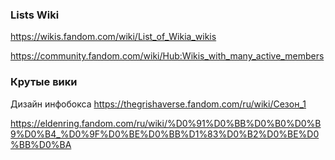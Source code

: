 ### Lists Wiki
https://wikis.fandom.com/wiki/List_of_Wikia_wikis

https://community.fandom.com/wiki/Hub:Wikis_with_many_active_members

### Крутые вики
Дизайн инфобокса https://thegrishaverse.fandom.com/ru/wiki/Сезон_1

https://eldenring.fandom.com/ru/wiki/%D0%91%D0%BB%D0%B0%D0%B9%D0%B4_%D0%9F%D0%BE%D0%BB%D1%83%D0%B2%D0%BE%D0%BB%D0%BA
